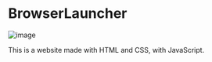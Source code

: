 <h1>BrowserLauncher</h1>


![image](https://github.com/user-attachments/assets/398a3d31-c2a9-4bdc-85da-e875d956bcce)


This is a website made with HTML and CSS, with JavaScript.
